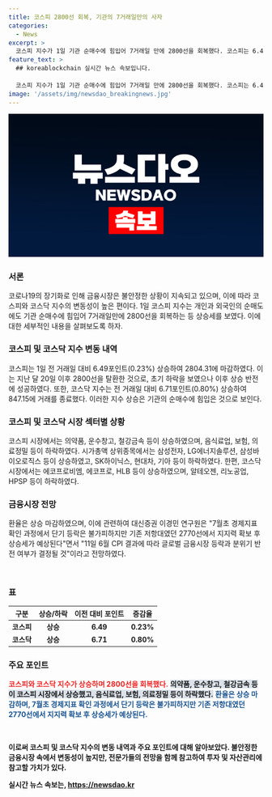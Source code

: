 ```yaml
---
title: 코스피 2800선 회복, 기관의 7거래일만의 사자
categories:
  - News
excerpt: >
  코스피 지수가 1일 기관 순매수에 힘입어 7거래일 만에 2800선을 회복했다. 코스피는 6.49포인트(0.23%) 오른 2804.31에 장을 마치며 2800선을 탈환했다. 유가증권시장에서는 기관이 539억원을 순매수했고, 삼성전자 등이 상승했으나 음식료업 등은 하락했다. 코스닥 지수는 0.80% 상승하여 847.15에 거래를 마쳤고, 원·달러 환율은 2.6원 상승한 1379.3원으로 마감했다. 대신증권 이경민 연구원은 상승세가 예상되며, 금융시장 등락과 분위기 반전 여부가 결정될 것으로 전망했다.
feature_text: >
  ## koreablockchain 실시간 뉴스 속보입니다.

  코스피 지수가 1일 기관 순매수에 힘입어 7거래일 만에 2800선을 회복했다. 코스피는 6.49포인트(0.23%) 오른 2804.31에 장을 마치며 2800선을 탈환했다. 유가증권시장에서는 기관이 539억원을 순매수했고, 삼성전자 등이 상승했으나 음식료업 등은 하락했다. 코스닥 지수는 0.80% 상승하여 847.15에 거래를 마쳤고, 원·달러 환율은 2.6원 상승한 1379.3원으로 마감했다. 대신증권 이경민 연구원은 상승세가 예상되며, 금융시장 등락과 분위기 반전 여부가 결정될 것으로 전망했다.
image: '/assets/img/newsdao_breakingnews.jpg'
---
```


<p><img src="/assets/img/newsdao_breakingnews.jpg" alt="koreablockchain 속보" /></p>

<h3>서론</h3>

<p>코로나19의 장기화로 인해 금융시장은 불안정한 상황이 지속되고 있으며, 이에 따라 코스피와 코스닥 지수의 변동성이 높은 편이다. 1일 코스피 지수는 개인과 외국인의 순매도에도 기관 순매수에 힘입어 7거래일만에 2800선을 회복하는 등 상승세를 보였다. 이에 대한 세부적인 내용을 살펴보도록 하자.</p>

<h3>코스피 및 코스닥 지수 변동 내역</h3>

<p>코스피는 1일 전 거래일 대비 6.49포인트(0.23%) 상승하여 2804.31에 마감하였다. 이는 지난 달 20일 이후 2800선을 탈환한 것으로, 초기 하락을 보였으나 이후 상승 반전에 성공하였다. 또한, 코스닥 지수는 전 거래일 대비 6.71포인트(0.80%) 상승하여 847.15에 거래를 종료했다. 이러한 지수 상승은 기관의 순매수에 힘입은 것으로 보인다.</p>

<h3>코스피 및 코스닥 시장 섹터별 상황</h3>

<p>코스피 시장에서는 의약품, 운수창고, 철강금속 등이 상승하였으며, 음식료업, 보험, 의료정밀 등이 하락하였다. 시가총액 상위종목에서는 삼성전자, LG에너지솔루션, 삼성바이오로직스 등이 상승하였고, SK하이닉스, 현대차, 기아 등이 하락하였다. 한편, 코스닥 시장에서는 에코프로비엠, 에코프로, HLB 등이 상승하였으며, 알테오젠, 리노공업, HPSP 등이 하락하였다.</p>

<h3>금융시장 전망</h3>

<p>환율은 상승 마감하였으며, 이에 관련하여 대신증권 이경민 연구원은 "7월초 경제지표 확인 과정에서 단기 등락은 불가피하지만 기존 저항대였던 2770선에서 지지력 확보 후 상승세가 예상된다"면서 "11일 6월 CPI 결과에 따라 글로벌 금융시장 등락과 분위기 반전 여부가 결정될 것"이라고 전망하였다.</p>

<p data-ke-size="size16">&nbsp;</p>

<h3>표</h3>

<table>
<thead>
<tr>
<th>구분</th>
<th>상승/하락</th>
<th>이전 대비 포인트</th>
<th>증감율</th>
</tr>
</thead>
<tbody>
<tr>
<td style="text-align: center; height: 17px;"><b>코스피</b></td>
<td style="text-align: center; height: 17px;"><b>상승</b></td>
<td style="text-align: center; height: 17px;"><b>6.49</b></td>
<td style="text-align: center; height: 17px;"><b>0.23%</b></td>
</tr>
<tr>
<td style="text-align: center; height: 17px;"><b>코스닥</b></td>
<td style="text-align: center; height: 17px;"><b>상승</b></td>
<td style="text-align: center; height: 17px;"><b>6.71</b></td>
<td style="text-align: center; height: 17px;"><b>0.80%</b></td>
</tr>
</tbody>
</table>

<h3>주요 포인트</h3>

<p><b><span style="color: #ee2323;">코스피와 코스닥 지수가 상승하며 2800선을 회복했다.</span></b>
<b><span style="background-color: #21538527;">의약품, 운수창고, 철강금속 등이 코스피 시장에서 상승했고, 음식료업, 보험, 의료정밀 등이 하락했다.</span></b>
<b><span style="color: #1a5490;">환율은 상승 마감하며, 7월초 경제지표 확인 과정에서 단기 등락은 불가피하지만 기존 저항대였던 2770선에서 지지력 확보 후 상승세가 예상된다.</span><b></p>

<p data-ke-size="size16">&nbsp;</p>

<p>이로써 코스피 및 코스닥 지수의 변동 내역과 주요 포인트에 대해 알아보았다. 불안정한 금융시장 속에서 변동성이 높지만, 전문가들의 전망을 함께 참고하여 투자 및 자산관리에 참고할 가치가 있다.</p>
실시간 뉴스 속보는, <a href="https://newsdao.kr" rel="dofollow">https://newsdao.kr</a>


